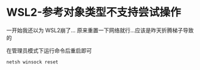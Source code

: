 # WSL2-参考对象类型不支持尝试操作


一开始我还以为 WSL2崩了...
原来重置一下网络就行...应该是昨天折腾梯子导致的

在管理员模式下运行命令后重启即可
```bash
netsh winsock reset
```
